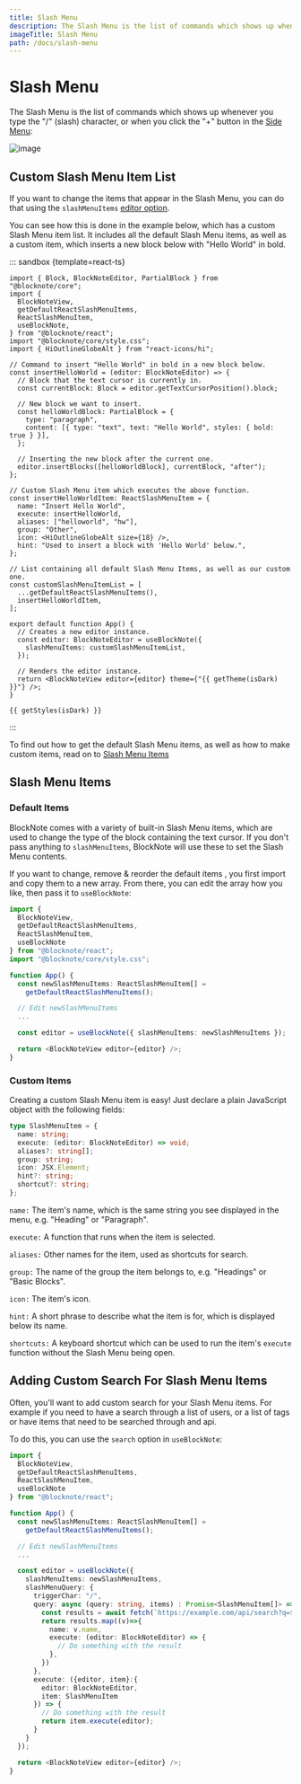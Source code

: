 ```yaml
---
title: Slash Menu
description: The Slash Menu is the list of commands which shows up whenever you type the "/" (slash) character, or when you click the "+" button in the Side Menu.
imageTitle: Slash Menu
path: /docs/slash-menu
---
```


<script setup>
import { useData } from 'vitepress';
import { getTheme, getStyles } from "../demoUtils";

const { isDark } = useData();
</script>

# Slash Menu

The Slash Menu is the list of commands which shows up whenever you type the "/" (slash) character, or when you click the "+" button in the [Side Menu](/docs/side-menu):

<img style="max-width:400px" :src="isDark ? '/img/screenshots/slash_menu_dark.png' : '/img/screenshots/slash_menu.png'" alt="image">

## Custom Slash Menu Item List

If you want to change the items that appear in the Slash Menu, you can do that using the `slashMenuItems` [editor option](/docs/editor#editor-options).

You can see how this is done in the example below, which has a custom Slash Menu item list. It includes all the default Slash Menu items, as well as a custom item, which inserts a new block below with "Hello World" in bold.

::: sandbox {template=react-ts}

```typescript-vue /App.tsx
import { Block, BlockNoteEditor, PartialBlock } from "@blocknote/core";
import {
  BlockNoteView,
  getDefaultReactSlashMenuItems,
  ReactSlashMenuItem,
  useBlockNote,
} from "@blocknote/react";
import "@blocknote/core/style.css";
import { HiOutlineGlobeAlt } from "react-icons/hi";

// Command to insert "Hello World" in bold in a new block below.
const insertHelloWorld = (editor: BlockNoteEditor) => {
  // Block that the text cursor is currently in.
  const currentBlock: Block = editor.getTextCursorPosition().block;

  // New block we want to insert.
  const helloWorldBlock: PartialBlock = {
    type: "paragraph",
    content: [{ type: "text", text: "Hello World", styles: { bold: true } }],
  };

  // Inserting the new block after the current one.
  editor.insertBlocks([helloWorldBlock], currentBlock, "after");
};

// Custom Slash Menu item which executes the above function.
const insertHelloWorldItem: ReactSlashMenuItem = {
  name: "Insert Hello World",
  execute: insertHelloWorld,
  aliases: ["helloworld", "hw"],
  group: "Other",
  icon: <HiOutlineGlobeAlt size={18} />,
  hint: "Used to insert a block with 'Hello World' below.",
};

// List containing all default Slash Menu Items, as well as our custom one.
const customSlashMenuItemList = [
  ...getDefaultReactSlashMenuItems(),
  insertHelloWorldItem,
];

export default function App() {
  // Creates a new editor instance.
  const editor: BlockNoteEditor = useBlockNote({
    slashMenuItems: customSlashMenuItemList,
  });

  // Renders the editor instance.
  return <BlockNoteView editor={editor} theme={"{{ getTheme(isDark) }}"} />;
}
```

```css-vue /styles.css [hidden]
{{ getStyles(isDark) }}
```

:::

To find out how to get the default Slash Menu items, as well as how to make custom items, read on to [Slash Menu Items](/docs/slash-menu#slash-menu-items)

## Slash Menu Items

### Default Items

BlockNote comes with a variety of built-in Slash Menu items, which are used to change the type of the block containing the text cursor. If you don't pass anything to `slashMenuItems`, BlockNote will use these to set the Slash Menu contents.

If you want to change, remove & reorder the default items , you first import and copy them to a new array. From there, you can edit the array how you like, then pass it to `useBlockNote`:

```typescript
import {
  BlockNoteView,
  getDefaultReactSlashMenuItems,
  ReactSlashMenuItem,
  useBlockNote
} from "@blocknote/react";
import "@blocknote/core/style.css";

function App() {
  const newSlashMenuItems: ReactSlashMenuItem[] =
    getDefaultReactSlashMenuItems();

  // Edit newSlashMenuItems
  ...

  const editor = useBlockNote({ slashMenuItems: newSlashMenuItems });

  return <BlockNoteView editor={editor} />;
}
```

### Custom Items

Creating a custom Slash Menu item is easy! Just declare a plain JavaScript object with the following fields:

```typescript
type SlashMenuItem = {
  name: string;
  execute: (editor: BlockNoteEditor) => void;
  aliases?: string[];
  group: string;
  icon: JSX.Element;
  hint?: string;
  shortcut?: string;
};
```

`name:` The item's name, which is the same string you see displayed in the menu, e.g. "Heading" or "Paragraph".

`execute:` A function that runs when the item is selected.

`aliases:` Other names for the item, used as shortcuts for search.

`group:` The name of the group the item belongs to, e.g. "Headings" or "Basic Blocks".

`icon:` The item's icon.

`hint:` A short phrase to describe what the item is for, which is displayed below its name.

`shortcuts:` A keyboard shortcut which can be used to run the item's `execute` function without the Slash Menu being open.

## Adding Custom Search For Slash Menu Items

Often, you'll want to add custom search for your Slash Menu items. For example if you need to have a search through a list of users, or a list of tags or have items that need to be searched through and api.

To do this, you can use the `search` option in `useBlockNote`:

```typescript
import {
  BlockNoteView,
  getDefaultReactSlashMenuItems,
  ReactSlashMenuItem,
  useBlockNote
} from "@blocknote/react";

function App() {
  const newSlashMenuItems: ReactSlashMenuItem[] =
    getDefaultReactSlashMenuItems();

  // Edit newSlashMenuItems
  ...

  const editor = useBlockNote({
    slashMenuItems: newSlashMenuItems,
    slashMenuQuery: {
      triggerChar: "/",
      query: async (query: string, items) : Promise<SlashMenuItem[]> => {
        const results = await fetch(`https://example.com/api/search?q=${query}`);
        return results.map((v)=>{
          name: v.name,
          execute: (editor: BlockNoteEditor) => {
            // Do something with the result
          },
        })
      },
      execute: ({editor, item}:{
        editor: BlockNoteEditor,
        item: SlashMenuItem
      }) => {
        // Do something with the result
        return item.execute(editor);
      }
    }
  });

  return <BlockNoteView editor={editor} />;
}
```
